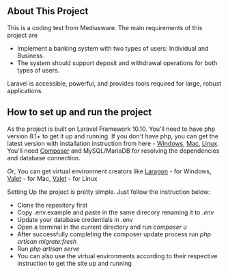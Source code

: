 ## About This Project

This is a coding test from Mediusware. The main requirements of this project are

- Implement a banking system with two types of users: Individual and Business.
- The system should support deposit and withdrawal operations for both types of users.

Laravel is accessible, powerful, and provides tools required for large, robust applications.

## How to set up and run the project

As the project is built on Laravel Framework 10.10. You'll need to have php version 8.1+ to get it up and running. If you don't have php, you can get the latest version with installation instruction from here - [Windows](https://www.geeksforgeeks.org/how-to-install-php-in-windows-10/), [Mac](https://www.geeksforgeeks.org/how-to-install-php-on-macos/), [Linux](https://www.geeksforgeeks.org/how-to-install-php-on-linux/).
You'll need [Composer](https://getcomposer.org/download/) and MySQL/MariaDB for resolving the dependencies and database connection.

*Or*, You can get virtual environment creators like [Laragon](https://laragon.org/download/index.html) - for Windows, [Valet](https://laravel.com/docs/10.x/valet) - for Mac, [Valet](https://cpriego.github.io/valet-linux/) - for Linux 


Setting Up the project is pretty simple. Just follow the instruction below:

- Clone the repository first
- Copy .env.example and paste in the same direcory renaming it to *.env*
- Update your database credentials in .env
- Open a terminal in the current directory and run *composer u*
- After successfully completing the composer update process run *php artisan migrate:fresh*
- Run *php artisan serve*
- You can also use the virtual environments according to their respective instruction to get the site up and running



